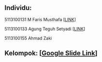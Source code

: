 ## Individu:
5113100131 M Faris Musthafa [[LINK](https://databricks-prod-cloudfront.cloud.databricks.com/public/4027ec902e239c93eaaa8714f173bcfc/6157324339954101/3637813414335797/2292903606052617/latest.html)]

5113100133 Agung Teguh Setyadi [[LINK](https://databricks-prod-cloudfront.cloud.databricks.com/public/4027ec902e239c93eaaa8714f173bcfc/4348660782326821/172364284370304/7348153193029498/latest.html)]

5113100155 Ahmad Zaki


## Kelompok: [[Google Slide Link](https://docs.google.com/presentation/d/13UCbU1YSyClfbI5jBIBpfgnh6-NJt76g98LRByvAoto/edit?usp=sharing)]

